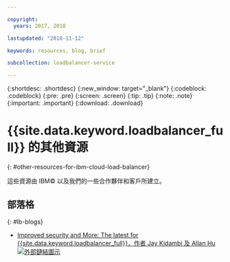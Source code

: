 ```yaml
---

copyright:
  years: 2017, 2018

lastupdated: "2018-11-12"

keywords: resources, blog, brief

subcollection: loadbalancer-service

---
```


{:shortdesc: .shortdesc}
{:new_window: target="_blank"}
{:codeblock: .codeblock}
{:pre: .pre}
{:screen: .screen}
{:tip: .tip}
{:note: .note}
{:important: .important}
{:download: .download}

# {{site.data.keyword.loadbalancer_full}} 的其他資源
{: #other-resources-for-ibm-cloud-load-balancer}

這些資源由 IBM© 以及我們的一些合作夥伴和客戶所建立。

## 部落格
{: #lb-blogs}

 * [Improved security and More: The latest for {{site.data.keyword.loadbalancer_full}}，作者 Jay Kidambi 及 Allan Hu ![外部鏈結圖示](../../icons/launch-glyph.svg "外部鏈結圖示")](https://www.ibm.com/blogs/bluemix/2018/04/updates-cloud-load-balancer/)
